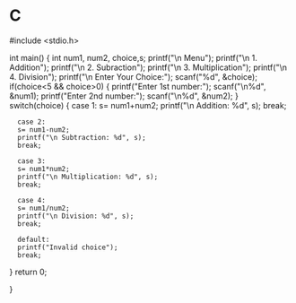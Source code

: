 # C
#include <stdio.h>

int main()
{
   int num1, num2, choice,s;
   printf("\n Menu");
   printf("\n 1. Addition");
   printf("\n 2. Subraction");
   printf("\n 3. Multiplication");
   printf("\n 4. Division");
   printf("\n Enter Your Choice:");
   scanf("%d", &choice);
   if(choice<5 && choice>0)
   {
      printf("Enter 1st number:");
      scanf("\n%d", &num1);
      printf("Enter 2nd number:");
      scanf("\n%d", &num2);
   }
   switch(choice)
   {
      case 1:
      s= num1+num2;
      printf("\n Addition: %d", s);
      break;
      
      case 2:
      s= num1-num2;
      printf("\n Subtraction: %d", s);
      break;
      
      case 3:
      s= num1*num2;
      printf("\n Multiplication: %d", s);
      break;
      
      case 4:
      s= num1/num2;
      printf("\n Division: %d", s);
      break;
      
      default:
      printf("Invalid choice");
      break;
      
   }
   return 0;
   
}
